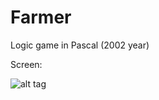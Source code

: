 # Farmer
Logic game in Pascal (2002 year)

Screen:

![alt tag](https://github.com/mrygielski/Farmer/blob/master/screen.png)
